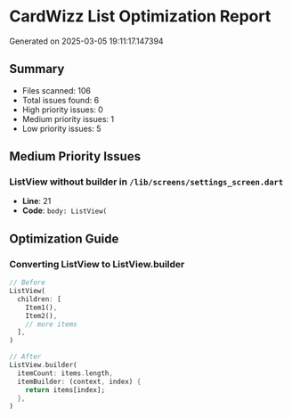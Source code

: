 # CardWizz List Optimization Report
Generated on 2025-03-05 19:11:17.147394

## Summary
- Files scanned: 106
- Total issues found: 6
- High priority issues: 0
- Medium priority issues: 1
- Low priority issues: 5

## Medium Priority Issues
### ListView without builder in `/lib/screens/settings_screen.dart`
- **Line**: 21
- **Code**: `body: ListView(`


## Optimization Guide
### Converting ListView to ListView.builder
```dart
// Before
ListView(
  children: [
    Item1(),
    Item2(),
    // more items
  ],
)

// After
ListView.builder(
  itemCount: items.length,
  itemBuilder: (context, index) {
    return items[index];
  },
)
```
